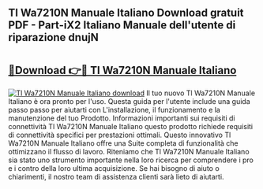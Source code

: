 ## Tl Wa7210N Manuale Italiano Download gratuit PDF - Part-iX2 Italiano Manuale dell'utente di riparazione dnujN

# <h2><a href="http://dfe4gjt.blite.top/?on=Tl+Wa7210N+Manuale+Italiano">🔗Download 👉🔴 Tl Wa7210N Manuale Italiano</a></h2>

[![Tl Wa7210N Manuale Italiano download](https://i.imgur.com/lujVjoI.png)](http://dfe4gjt.blite.top/?on=Tl+Wa7210N+Manuale+Italiano)
Il tuo nuovo Tl Wa7210N Manuale Italiano è ora pronto per l'uso. Questa guida per l'utente include una guida passo passo per aiutarti con L'installazione, il funzionamento e la manutenzione del tuo Prodotto. Informazioni importanti sui requisiti di connettività Tl Wa7210N Manuale Italiano questo prodotto richiede requisiti di connettività specifici per prestazioni ottimali. Questo innovativo Tl Wa7210N Manuale Italiano offre una Suite completa di funzionalità che ottimizzano il flusso di lavoro. Riteniamo che Tl Wa7210N Manuale Italiano sia stato uno strumento importante nella loro ricerca per comprendere i pro e i contro della loro ultima acquisizione. Se hai bisogno di aiuto o chiarimenti, il nostro team di assistenza clienti sarà lieto di aiutarti.
